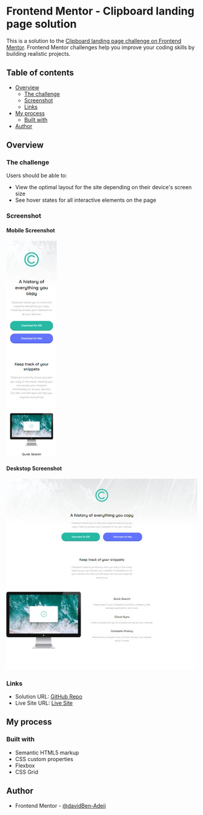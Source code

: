 # Frontend Mentor - Clipboard landing page solution

This is a solution to the [Clipboard landing page challenge on Frontend Mentor](https://www.frontendmentor.io/challenges/clipboard-landing-page-5cc9bccd6c4c91111378ecb9). Frontend Mentor challenges help you improve your coding skills by building realistic projects. 

## Table of contents

- [Overview](#overview)
  - [The challenge](#the-challenge)
  - [Screenshot](#screenshot)
  - [Links](#links)
- [My process](#my-process)
  - [Built with](#built-with)
- [Author](#author)

## Overview

### The challenge

Users should be able to:

- View the optimal layout for the site depending on their device's screen size
- See hover states for all interactive elements on the page

### Screenshot

#### Mobile Screenshot
![mobile screenshot](./images/mobile-screenshot.jfif)

#### Deskstop Screenshot
![desktop screenshot](./images/desktop-screenshot.jfif)

### Links

- Solution URL: [GitHub Repo](https://github.com/davidBen-Adeji/frontend-mentor/tree/main/clipboard_landing_page)
- Live Site URL: [Live Site](https://fastidious-biscotti-4727d6.netlify.app/)

## My process

### Built with

- Semantic HTML5 markup
- CSS custom properties
- Flexbox
- CSS Grid

## Author

- Frontend Mentor - [@davidBen-Adeji](https://www.frontendmentor.io/profile/davidBen-Adeji)